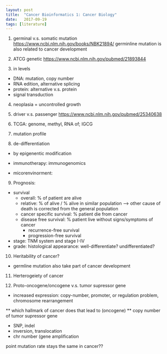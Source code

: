 ```yaml
---
layout: post
title:  "Cancer Bioinformatics 1: Cancer Biology"
date:   2017-09-19
tags: [literature]
---
```


1. germinal v.s. somatic mutation
https://www.ncbi.nlm.nih.gov/books/NBK21894/
germinline mutation is also related to cancer development

2. ATCG genetic
https://www.ncbi.nlm.nih.gov/pubmed/21893844

3. in levels
- DNA: mutation, copy number
- RNA edition, alternative splicing
- protein: alternative v.s. protein
- signal transduction

4. neoplasia = uncontrolled growth
5. driver v.s. passenger
https://www.ncbi.nlm.nih.gov/pubmed/25340638

6. TCGA: genome, methyl, RNA of;
 IGCG
 
 7. mutation profile
 8. de-differentiation
 - by epigenentic modification 
 
 - immunotherapy: immunogenomics
 - micorenvinorment: 

9. Prognosis:
- survival
   - overall: % of patient are alive
   - relative: % of alive / % alive in similar population --> other cause of death is corrected from the general population
   - cancer specific survival: % patient die from cancer
   - disease free survival: % patient live without signs/symptoms of cancer
       - recurrence-free survival
       - progression-free survival
- stage: TNM system and stage I-IV
- grade: histological appearance: well-differentiate? undifferentiated?


10. Heritability of cancer?
- germline mutation also take part of cancer development

11. Herterogeiety of cancer

12. Proto-oncogene/oncogene v.s. tumor supressor gene
- increased expression: copy-number, promoter, or regulation problem, chromosome rearrangement

** which hallmark of cancer does that lead to (oncogene)
** copy number of tumor supressor gene

- SNP, indel
- inversion, translocation
- chr number (gene amplification


point mutation rate stays the same in cancer??


